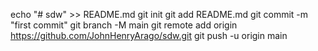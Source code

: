 echo "# sdw" >> README.md
git init
git add README.md
git commit -m "first commit"
git branch -M main
git remote add origin https://github.com/JohnHenryArago/sdw.git
git push -u origin main
